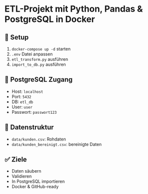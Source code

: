 # ETL-Projekt mit Python, Pandas & PostgreSQL in Docker

## 🔧 Setup

1. `docker-compose up -d` starten
2. `.env` Datei anpassen
3. `etl_transform.py` ausführen
4. `import_to_db.py` ausführen

## 🐘 PostgreSQL Zugang

- Host: `localhost`
- Port: `5432`
- DB: `etl_db`
- User: `user`
- Passwort: `passwort123`

## 📁 Datenstruktur

- `data/kunden.csv`: Rohdaten
- `data/kunden_bereinigt.csv`: bereinigte Daten

## ✅ Ziele

- Daten säubern
- Validieren
- In PostgreSQL importieren
- Docker & GitHub-ready
